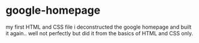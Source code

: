 # google-homepage
my first HTML and CSS file
i deconstructed the google homepage and built it again.. well not perfectly but did it from the basics of HTML and CSS only.
